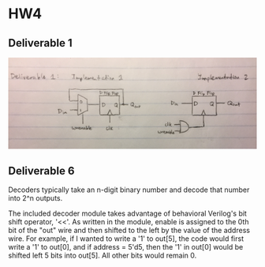 # HW4
## Deliverable 1

![Deliverable 1](images/deliverable1.jpg)


## Deliverable 6

Decoders typically take an n-digit binary number and decode that number into 2^n outputs.

The included decoder module takes advantage of behavioral Verilog's bit shift operator, '<<'. As written in the module, enable is assigned to the 0th bit of the "out" wire and then shifted to the left by the value of the address wire. For example, if I wanted to write a '1' to out[5], the code would first write a '1' to out[0], and if address = 5'd5, then the '1' in out[0] would be shifted left 5 bits into out[5]. All other bits would remain 0.
